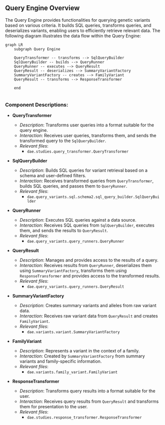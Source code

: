 ## Query Engine Overview

The Query Engine provides functionalities for querying genetic variants based on various criteria. It builds SQL queries, transforms queries, and deserializes variants, enabling users to efficiently retrieve relevant data. The following diagram illustrates the data flow within the Query Engine:

```mermaid
graph LR
    subgraph Query Engine

    QueryTransformer -- transforms --> SqlQueryBuilder
    SqlQueryBuilder -- builds --> QueryRunner
    QueryRunner -- executes --> QueryResult
    QueryResult -- deserializes --> SummaryVariantFactory
    SummaryVariantFactory -- creates --> FamilyVariant
    QueryResult -- transforms --> ResponseTransformer

    end


```

### Component Descriptions:

- **QueryTransformer**
    - *Description*: Transforms user queries into a format suitable for the query engine.
    - *Interaction*: Receives user queries, transforms them, and sends the transformed query to the `SqlQueryBuilder`.
    - *Relevant files*:
        - `dae.studies.query_transformer.QueryTransformer`

- **SqlQueryBuilder**
    - *Description*: Builds SQL queries for variant retrieval based on a schema and user-defined filters.
    - *Interaction*: Receives transformed queries from `QueryTransformer`, builds SQL queries, and passes them to `QueryRunner`.
    - *Relevant files*:
        - `dae.query_variants.sql.schema2.sql_query_builder.SqlQueryBuilder`

- **QueryRunner**
    - *Description*: Executes SQL queries against a data source.
    - *Interaction*: Receives SQL queries from `SqlQueryBuilder`, executes them, and sends the results to `QueryResult`.
    - *Relevant files*:
        - `dae.query_variants.query_runners.QueryRunner`

- **QueryResult**
    - *Description*: Manages and provides access to the results of a query.
    - *Interaction*: Receives results from `QueryRunner`, deserializes them using `SummaryVariantFactory`, transforms them using `ResponseTransformer` and provides access to the transformed results.
    - *Relevant files*:
        - `dae.query_variants.query_runners.QueryResult`

- **SummaryVariantFactory**
    - *Description*: Creates summary variants and alleles from raw variant data.
    - *Interaction*: Receives raw variant data from `QueryResult` and creates `FamilyVariant`.
    - *Relevant files*:
        - `dae.variants.variant.SummaryVariantFactory`

- **FamilyVariant**
    - *Description*: Represents a variant in the context of a family.
    - *Interaction*: Created by `SummaryVariantFactory` from summary variants and family-specific information.
    - *Relevant files*:
        - `dae.variants.family_variant.FamilyVariant`

- **ResponseTransformer**
    - *Description*: Transforms query results into a format suitable for the user.
    - *Interaction*: Receives query results from `QueryResult` and transforms them for presentation to the user.
    - *Relevant files*:
        - `dae.studies.response_transformer.ResponseTransformer`
